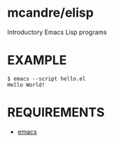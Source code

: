# mcandre/elisp

Introductory Emacs Lisp programs

# EXAMPLE

```
$ emacs --script hello.el
Hello World!
```

# REQUIREMENTS

* [emacs](http://www.gnu.org/software/emacs/)
